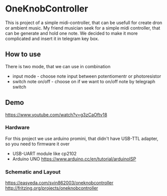 # OneKnobController

This is project of а simple midi-controller, that can be usefull for create dron or ambient music.
My friend musician seek for a simple midi controller, that can be generate and hold one note.
We decided to make it more complicated and insert it in telegram key box.

## How to use

There is two mode, that we can use in combination

* input mode - choose note input between potentiomentr or photoresistor
* switch note on/off - choose on if we want to on/off note by telegraph switch

## Demo

https://www.youtube.com/watch?v=g3zCaOftv18

### Hardware

For this project we use arduino promini, that didn't have USB-TTL adapter,
so you need to firmware it over

* USB-UART module like cp2102
* Arduino UNO https://www.arduino.cc/en/tutorial/arduinoISP


### Schematic and Layout

https://easyeda.com/svin862003/oneknobcontroller
http://fritzing.org/projects/oneknobcontroller
